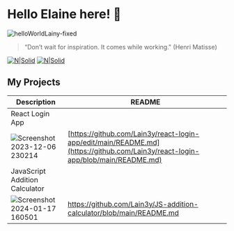 # Hello Elaine here! 👋

![helloWorldLainy-fixed](https://github.com/Lain3y/Lain3y/assets/132710326/05525f7c-880f-4c49-857e-b8e3427c9d72)





>“Don’t wait for inspiration. It comes while working." 
(Henri Matisse)

[![N|Solid](https://camo.githubusercontent.com/591c02e8ff595d43e0b35b1b29aed639a7154b959cd8f8c854b9e176d885b094/68747470733a2f2f696d672e736869656c64732e696f2f62616467652f4c696e6b6564496e2d3030373742353f7374796c653d666f722d7468652d6261646765266c6f676f3d6c696e6b6564696e266c6f676f436f6c6f723d7768697465)](https://www.linkedin.com/in/elaine-jackson-hunter/)
[![N|Solid](https://img.shields.io/badge/Instagram-E4405F?style=for-the-badge&logo=instagram&logoColor=white)](https://www.instagram.com/mummyiscoding/)

## My Projects

|Description | README |
| ------ | ------ |
| React Login App |  |
| ![Screenshot 2023-12-06 230214](https://github.com/Lain3y/Lain3y/assets/132710326/3a64e093-3c2c-4421-bdeb-9b01ee32535e) | [https://github.com/Lain3y/react-login-app/edit/main/README.md](https://github.com/Lain3y/react-login-app/blob/main/README.md)|
| JavaScript Addition Calculator |  |
| ![Screenshot 2024-01-17 160501](https://github.com/Lain3y/Lain3y/assets/132710326/8985d501-da85-4505-a918-80ecd8259c22)| https://github.com/Lain3y/JS-addition-calculator/blob/main/README.md|

